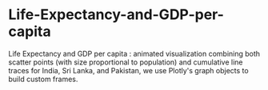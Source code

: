 # Life-Expectancy-and-GDP-per-capita
Life Expectancy and GDP per capita : animated visualization combining both scatter points (with size proportional to population) and cumulative line traces for India, Sri Lanka, and Pakistan, we use Plotly's graph objects to build custom frames.
